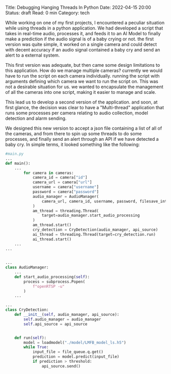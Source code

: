 Title: Debugging Hanging Threads In Python
Date: 2022-04-15 20:00
Status: draft
Read: 0 min
Category: tech

While working on one of my first projects, I encountered a peculiar situation while using threads in a python application. We had developed a script
that takes in real-time audio, processes it, and feeds it to an AI Model to finally make a prediction if the audio signal is of a baby crying or not. the first version was quite simple, it worked on a single camera and could detect with decent accuracy if an audio signal contained a baby cry and send an alert to a external system.

This first version was adequate, but then came some design limitations to this application. How do we manage multiple cameras? currently we would have to 
run the script on each camera individually. running the script with arguments defining which camera we want to run the script on. This was not a desirable situation for us. we wanted to encapsulate the management of all the cameras into one script, making it easier to manage and scale.

This lead us to develop a second version of the application. and soon, at first glance, the decision was clear to have a "Multi-thread" application that runs some processes per camera relating to audio collection, model detection and alarm sending.

We designed this new version to accept a json file containing a list of all of the cameras, and from there to spin up some threads to do some processes, and finally send an alert through an API if we have detected a baby cry. In simple terms, it looked something like the following:


```python
#main.py
...
def main():
	...
		for camera in cameras:
			camera_id = camera["id"]
			camera_url = camera["url"]
			username = camera["username"]
			password = camera["password"]
			audio_manager = AudioManager(
				camera_url, camera_id, username, password, filesave_interval
			)
			am_thread = threading.Thread(
				target=audio_manager.start_audio_processing
			)
			am_thread.start()
			cry_detection = CryDetection(audio_manager, api_source)
			ai_thread = threading.Thread(target=cry_detection.run)
			ai_thread.start()
	...
...
	
```

```python 
...
class AudioManager:
	...
	def start_audio_processing(self):
		process = subprocess.Popen(
			f"openRTSP -u"
		)
	...

```
```python
...
class CryDetection:
	def __init__(self, audio_manager, api_source):
		self.audio_manager = audio_manager
		self.api_source = api_source


	def run(self):
		model = loadmodel("./model/LMFB_model_ls.h5")
		while True:
			input_file = file_queue.q.get()
			prediction = model.predict(input_file)
			if prediction > threshold:
				api_source.send()


```